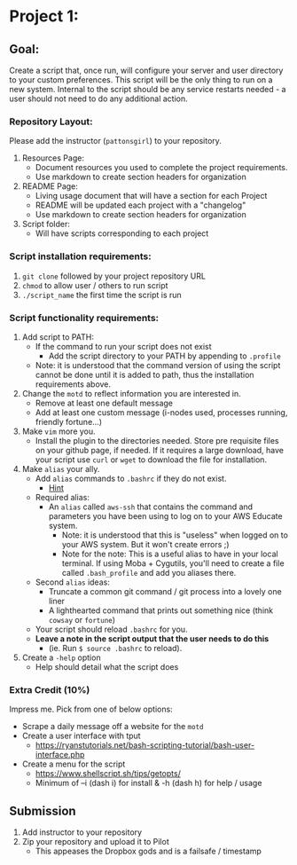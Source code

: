 # Project 1:

## Goal:
Create a script that, once run, will configure your server and user directory to your custom preferences.  This script will be the only thing to run on a new system.  Internal to the script should be any service restarts needed - a user should not need to do any additional action.

### Repository Layout:
Please add the instructor (`pattonsgirl`) to your repository.
1. Resources Page:  
   * Document resources you used to complete the project requirements.  
   * Use markdown to create section headers for organization
2. README Page: 
   * Living usage document that will have a section for each Project
   * README will be updated each project with a "changelog"
   * Use markdown to create section headers for organization
3. Script folder:  
   * Will have scripts corresponding to each project 

### Script installation requirements:
1. `git clone` followed by your project repository URL
2. `chmod` to allow user / others to run script
3. `./script_name` the first time the script is run

### Script functionality requirements:
1. Add script to PATH:
   * If the command to run your script does not exist
      * Add the script directory to your PATH by appending to `.profile`
   * Note: it is understood that the command version of using the script cannot be done until it is added to path, thus the installation requirements above.
2. Change the `motd` to reflect information you are interested in.
   * Remove at least one default message
   * Add at least one custom message (i-nodes used, processes running, friendly fortune...)
3. Make `vim` more you.
   * Install the plugin to the directories needed.  Store pre requisite files on your github page, if needed.  If it requires a large download, have your script use `curl` or `wget` to download the file for installation.
4. Make `alias` your ally.
   * Add `alias` commands to `.bashrc` if they do not exist.
      * [Hint](https://stackoverflow.com/questions/9783507/how-can-i-check-in-my-bashrc-if-an-alias-was-already-set)
   * Required alias:
      * An `alias` called `aws-ssh` that contains the command and parameters you have been using to log on to your AWS Educate system.
         * Note: it is understood that this is "useless" when logged on to your AWS system.  But it won't create errors ;)
         * Note for the note: This is a useful alias to have in your local terminal.  If using Moba + Cygutils, you'll need to create a file called `.bash_profile` and add you aliases there.
   * Second `alias` ideas: 
      * Truncate a common git command / git process into a lovely one liner 
      * A lighthearted command that prints out something nice (think `cowsay` or `fortune`)
   * Your script should reload `.bashrc` for you.
   * **Leave a note in the script output that the user needs to do this** 
      * (ie. Run `$ source .bashrc` to reload).
5. Create a `-help` option
   * Help should detail what the script does

### Extra Credit (10%)
Impress me.  Pick from one of below options:
* Scrape a daily message off a website for the `motd`
* Create a user interface with tput
   * https://ryanstutorials.net/bash-scripting-tutorial/bash-user-interface.php
* Create a menu for the script
   * https://www.shellscript.sh/tips/getopts/ 
   * Minimum of –i (dash i) for install & -h (dash h) for help / usage


## Submission
1. Add instructor to your repository
2. Zip your repository and upload it to Pilot
   * This appeases the Dropbox gods and is a failsafe / timestamp